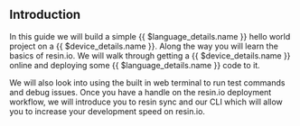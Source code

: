 ## Introduction

In this guide we will build a simple {{ $language_details.name }} hello world project on a {{ $device_details.name }}. Along the way you will learn the basics of resin.io. We will walk through getting a {{ $device_details.name }} online and deploying some {{ $language_details.name }} code to it.

We will also look into using the built in web terminal to run test commands and debug issues. Once you have a handle on the resin.io deployment workflow, we will introduce you to resin sync and our CLI which will allow you to increase your development speed on resin.io.
